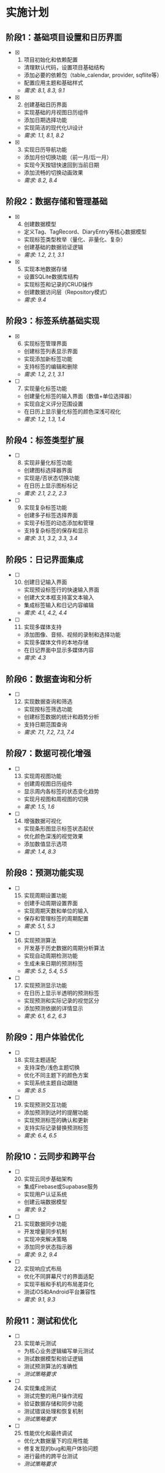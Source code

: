 # 实施计划

## 阶段1：基础项目设置和日历界面

- [x] 1. 项目初始化和依赖配置
  - 清理默认代码，设置项目基础结构
  - 添加必要的依赖包（table_calendar, provider, sqflite等）
  - 配置应用主题和基础样式
  - _需求: 8.1, 8.3, 9.1_

- [x] 2. 创建基础日历界面
  - 实现基础的月视图日历组件
  - 添加日期选择功能
  - 实现简洁的现代化UI设计
  - _需求: 1.1, 8.1, 8.2_

- [x] 3. 实现日历导航功能

  - 添加月份切换功能（前一月/后一月）
  - 实现今天按钮快速回到当前日期
  - 添加流畅的切换动画效果
  - _需求: 8.2, 8.4_

## 阶段2：数据存储和管理基础
- [x] 4. 创建数据模型
  - 定义Tag、TagRecord、DiaryEntry等核心数据模型
  - 实现标签类型枚举（量化、非量化、复杂）
  - 创建基础的数据验证逻辑
  - _需求: 1.2, 2.1, 3.1_

- [x] 5. 实现本地数据存储
  - 设置SQLite数据库结构
  - 实现标签和记录的CRUD操作
  - 创建数据访问层（Repository模式）
  - _需求: 9.4_

## 阶段3：标签系统基础实现

- [x] 6. 实现标签管理界面
  - 创建标签列表显示界面
  - 实现添加新标签功能
  - 支持标签的编辑和删除
  - _需求: 1.2, 2.1, 3.1_

- [ ] 7. 实现量化标签功能
  - 创建量化标签的输入界面（数值+单位选择器）
  - 实现自定义评分范围设置
  - 在日历上显示量化标签的颜色深浅可视化
  - _需求: 1.2, 1.3, 1.4_

## 阶段4：标签类型扩展

- [ ] 8. 实现非量化标签功能
  - 创建图标选择器界面
  - 实现是/否状态切换功能
  - 在日历上显示图标标记
  - _需求: 2.1, 2.2, 2.3_

- [ ] 9. 实现复杂标签功能
  - 创建多子标签选择界面
  - 实现子标签的动态添加和管理
  - 支持复杂标签的保存和显示
  - _需求: 3.1, 3.2, 3.3, 3.4_

## 阶段5：日记界面集成

- [ ] 10. 创建日记输入界面
  - 实现预设标签行的快速输入界面
  - 创建大文本框支持富文本输入
  - 集成标签输入和日记内容编辑
  - _需求: 4.1, 4.2, 4.4_

- [ ] 11. 实现多媒体支持
  - 添加图像、音频、视频的录制和选择功能
  - 实现多媒体文件的本地存储
  - 在日记界面中显示多媒体内容
  - _需求: 4.3_

## 阶段6：数据查询和分析

- [ ] 12. 实现数据查询和筛选
  - 实现按标签筛选功能
  - 创建标签数据的统计和趋势分析
  - 支持日期范围查询
  - _需求: 7.1, 7.2, 7.3, 7.4_

## 阶段7：数据可视化增强

- [ ] 13. 实现周视图功能
  - 创建周视图日历组件
  - 显示周内各标签的状态变化趋势
  - 实现月视图和周视图的切换
  - _需求: 1.5, 1.6_

- [ ] 14. 增强数据可视化
  - 实现条形图显示标签状态起伏
  - 优化颜色深浅的视觉效果
  - 添加数值显示选项
  - _需求: 1.4, 8.3_

## 阶段8：预测功能实现

- [ ] 15. 实现周期设置功能
  - 创建手动周期设置界面
  - 实现周期天数和单位的输入
  - 保存和管理标签的周期配置
  - _需求: 5.1, 5.3_

- [ ] 16. 实现预测算法
  - 开发基于历史数据的周期分析算法
  - 实现自动周期检测功能
  - 生成未来日期的预测标签
  - _需求: 5.2, 5.4, 5.5_

- [ ] 17. 实现预测显示功能
  - 在日历上显示半透明的预测标签
  - 实现预测和实际记录的视觉区分
  - 添加预测依据的详情显示
  - _需求: 6.1, 6.2, 6.3_

## 阶段9：用户体验优化

- [ ] 18. 实现主题适配
  - 支持深色/浅色主题切换
  - 优化不同主题下的颜色方案
  - 实现系统主题自动跟随
  - _需求: 8.5_

- [ ] 19. 实现预测交互功能
  - 添加预测到达时的提醒功能
  - 实现预测标签的确认和更新
  - 支持实际记录替换预测标签
  - _需求: 6.4, 6.5_

## 阶段10：云同步和跨平台

- [ ] 20. 实现云同步基础架构
  - 集成Firebase或Supabase服务
  - 实现用户认证系统
  - 创建云端数据模型
  - _需求: 9.2_

- [ ] 21. 实现数据同步功能
  - 开发增量同步机制
  - 实现冲突解决策略
  - 添加同步状态指示器
  - _需求: 9.2, 9.4_

- [ ] 22. 实现响应式布局
  - 优化不同屏幕尺寸的界面适配
  - 实现平板和手机的布局差异化
  - 测试iOS和Android平台兼容性
  - _需求: 9.1, 9.3_

## 阶段11：测试和优化

- [ ] 23. 实现单元测试
  - 为核心业务逻辑编写单元测试
  - 测试数据模型和验证逻辑
  - 测试预测算法的准确性
  - _测试策略要求_

- [ ] 24. 实现集成测试
  - 测试完整的用户操作流程
  - 验证数据存储和同步功能
  - 测试错误处理和恢复机制
  - _测试策略要求_

- [ ] 25. 性能优化和最终调试
  - 优化大数据量下的应用性能
  - 修复发现的bug和用户体验问题
  - 进行最终的跨平台测试
  - _测试策略要求_